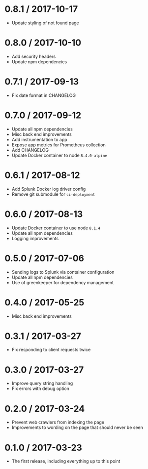 0.8.1 / 2017-10-17
===================
- Update styling of not found page

0.8.0 / 2017-10-10
===================
- Add security headers
- Update npm dependencies

0.7.1 / 2017-09-13
===================
- Fix date format in CHANGELOG

0.7.0 / 2017-09-12
==================
- Update all npm dependencies
- Misc back end improvements
- Add instrumentation to app
- Expose app metrics for Prometheus collection
- Add CHANGELOG
- Update Docker container to node `8.4.0-alpine`

0.6.1 / 2017-08-12
==================
- Add Splunk Docker log driver config
- Remove git submodule for `ci-deployment`

0.6.0 / 2017-08-13
==================
- Update Docker container to use node `8.1.4`
- Update all npm dependencies
- Logging improvements

0.5.0 / 2017-07-06
==================
- Sending logs to Splunk via container configuration
- Update all npm dependencies
- Use of greenkeeper for dependency management

0.4.0 / 2017-05-25
==================
- Misc back end improvements

0.3.1 / 2017-03-27
==================
- Fix responding to client requests twice

0.3.0 / 2017-03-27
==================
- Improve query string handling
- Fix errors with debug option

0.2.0 / 2017-03-24
==================
- Prevent web crawlers from indexing the page
- Improvements to wording on the page that should never be seen

0.1.0 / 2017-03-23
==================
- The first release, including everything up to this point
